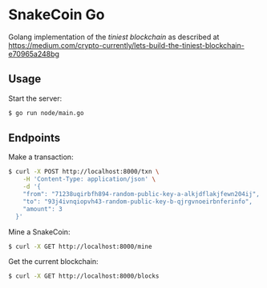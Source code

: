 # SnakeCoin Go
Golang implementation of the _tiniest blockchain_ as described at 
https://medium.com/crypto-currently/lets-build-the-tiniest-blockchain-e70965a248bg

## Usage
Start the server:
```bash
$ go run node/main.go
```

## Endpoints
Make a transaction:
```bash
$ curl -X POST http://localhost:8000/txn \
    -H 'Content-Type: application/json' \
    -d '{
    "from": "71238uqirbfh894-random-public-key-a-alkjdflakjfewn204ij",
    "to": "93j4ivnqiopvh43-random-public-key-b-qjrgvnoeirbnferinfo",
    "amount": 3
  }'
```

Mine a SnakeCoin:
```bash
$ curl -X GET http://localhost:8000/mine
```

Get the current blockchain:
```bash
$ curl -X GET http://localhost:8000/blocks
```